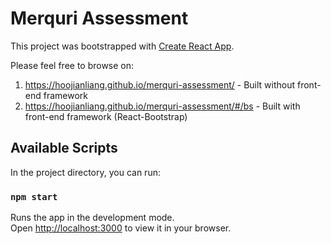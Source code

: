 # Merquri Assessment

This project was bootstrapped with [Create React App](https://nuxt.com/docs/getting-started/installation).

Please feel free to browse on:
1.  https://hoojianliang.github.io/merquri-assessment/ - Built without front-end framework
2.  https://hoojianliang.github.io/merquri-assessment/#/bs - Built with front-end framework (React-Bootstrap)

## Available Scripts

In the project directory, you can run:

### `npm start`

Runs the app in the development mode.\
Open [http://localhost:3000](http://localhost:3000) to view it in your browser.

